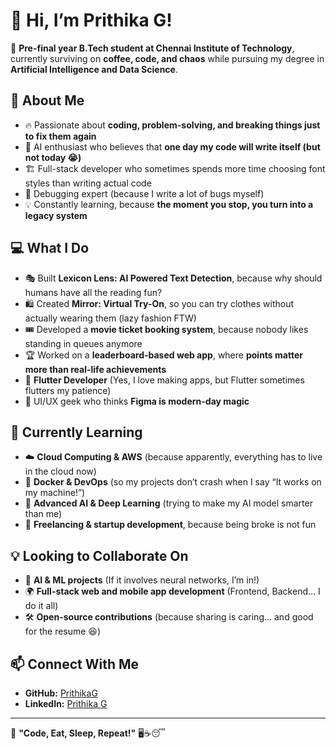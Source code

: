 # 👋 Hi, I’m Prithika G!  

🚀 **Pre-final year B.Tech student at Chennai Institute of Technology**, currently surviving on **coffee, code, and chaos** while pursuing my degree in **Artificial Intelligence and Data Science**.  

## 👀 About Me  
- 🔥 Passionate about **coding, problem-solving, and breaking things just to fix them again**  
- 🤖 AI enthusiast who believes that **one day my code will write itself (but not today 😭)**  
- 🏗️ Full-stack developer who sometimes spends more time choosing font styles than writing actual code  
- 🐞 Debugging expert (because I write a lot of bugs myself)  
- 💡 Constantly learning, because **the moment you stop, you turn into a legacy system**  

## 💻 What I Do  
- 🎭 Built **Lexicon Lens: AI Powered Text Detection**, because why should humans have all the reading fun?  
- 🛍️ Created **Mirror: Virtual Try-On**, so you can try clothes without actually wearing them (lazy fashion FTW)  
- 🎟️ Developed a **movie ticket booking system**, because nobody likes standing in queues anymore  
- 🏆 Worked on a **leaderboard-based web app**, where **points matter more than real-life achievements**  
- 📱 **Flutter Developer** (Yes, I love making apps, but Flutter sometimes flutters my patience)  
- 🎨 UI/UX geek who thinks **Figma is modern-day magic**  

## 🌱 Currently Learning  
- ☁️ **Cloud Computing & AWS** (because apparently, everything has to live in the cloud now)  
- 🐳 **Docker & DevOps** (so my projects don’t crash when I say “It works on my machine!”)  
- 🧠 **Advanced AI & Deep Learning** (trying to make my AI model smarter than me)  
- 💼 **Freelancing & startup development**, because being broke is not fun  

## 💡 Looking to Collaborate On  
- 🤖 **AI & ML projects** (If it involves neural networks, I’m in!)  
- 🌍 **Full-stack web and mobile app development** (Frontend, Backend… I do it all)  
- 🛠 **Open-source contributions** (because sharing is caring… and good for the resume 😆)  

## 📫 Connect With Me  
- **GitHub:** [PrithikaG](https://github.com/PrithikaG)  
- **LinkedIn:** [Prithika G](https://www.linkedin.com/in/prithika-g-130419303/)   

---

🚀 **"Code, Eat, Sleep, Repeat!"** 🖥️☕😴  
